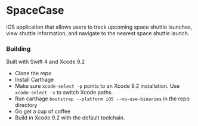 # SpaceCase
iOS application that allows users to track upcoming space shuttle launches, view shuttle information, and navigate to the nearest space shuttle launch.

### Building
Built with Swift 4 and Xcode 9.2
* Clone the repo
* Install Carthage 
* Make sure `xcode-select -p` points to an Xcode 9.2 installation. Use `xcode-select -s` to switch Xcode paths.
* Run carthage `bootstrap --platform iOS --no-use-binaries` in the repo directory
* Go get a cup of coffee
* Build in Xcode 9.2 with the default toolchain.
